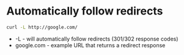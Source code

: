 # Automatically follow redirects

```bash
curl -L http://google.com/
```

- -L - will automatically follow redirects (301/302 response codes)
- google.com - example URL that returns a redirect response
